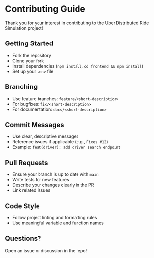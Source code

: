 # Contributing Guide

Thank you for your interest in contributing to the Uber Distributed Ride Simulation project!

## Getting Started
- Fork the repository
- Clone your fork
- Install dependencies (`npm install`, `cd frontend && npm install`)
- Set up your `.env` file

## Branching
- Use feature branches: `feature/<short-description>`
- For bugfixes: `fix/<short-description>`
- For documentation: `docs/<short-description>`

## Commit Messages
- Use clear, descriptive messages
- Reference issues if applicable (e.g., `Fixes #12`)
- Example: `feat(driver): add driver search endpoint`

## Pull Requests
- Ensure your branch is up to date with `main`
- Write tests for new features
- Describe your changes clearly in the PR
- Link related issues

## Code Style
- Follow project linting and formatting rules
- Use meaningful variable and function names

## Questions?
Open an issue or discussion in the repo! 